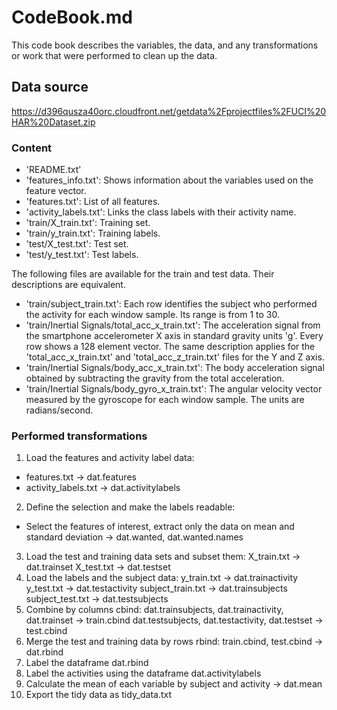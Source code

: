 # CodeBook.md
This code book describes the variables, the data, and any transformations or work that were performed to clean up the data.

## Data source
https://d396qusza40orc.cloudfront.net/getdata%2Fprojectfiles%2FUCI%20HAR%20Dataset.zip

### Content
+ 'README.txt'
+ 'features_info.txt': Shows information about the variables used on the feature vector.
+ 'features.txt': List of all features.
+ 'activity_labels.txt': Links the class labels with their activity name.
+ 'train/X_train.txt': Training set.
+ 'train/y_train.txt': Training labels.
+ 'test/X_test.txt': Test set.
+ 'test/y_test.txt': Test labels.

The following files are available for the train and test data. Their descriptions are equivalent. 
+ 'train/subject_train.txt': Each row identifies the subject who performed the activity for each window sample. Its range is from 1 to 30. 
+ 'train/Inertial Signals/total_acc_x_train.txt': The acceleration signal from the smartphone accelerometer X axis in standard gravity units 'g'. Every row shows a 128 element vector. The same description applies for the 'total_acc_x_train.txt' and 'total_acc_z_train.txt' files for the Y and Z axis. 
+ 'train/Inertial Signals/body_acc_x_train.txt': The body acceleration signal obtained by subtracting the gravity from the total acceleration. 
+ 'train/Inertial Signals/body_gyro_x_train.txt': The angular velocity vector measured by the gyroscope for each window sample. The units are radians/second. 

### Performed transformations
1. Load the features and activity label data: 
+ features.txt -> dat.features
+ activity_labels.txt -> dat.activitylabels
2. Define the selection and make the labels readable: 
+ Select the features of interest, extract only the data on mean and standard deviation -> dat.wanted, dat.wanted.names
3. Load the test and training data sets and subset them: 
 X_train.txt -> dat.trainset
 X_test.txt -> dat.testset
4. Load the labels and the subject data: 
 y_train.txt -> dat.trainactivity
 y_test.txt -> dat.testactivity
 subject_train.txt -> dat.trainsubjects
 subject_test.txt -> dat.testsubjects
5. Combine by columns cbind:
 dat.trainsubjects, dat.trainactivity, dat.trainset -> train.cbind
 dat.testsubjects, dat.testactivity, dat.testset -> test.cbind
6. Merge the test and training data by rows rbind:
 train.cbind, test.cbind -> dat.rbind
7. Label the dataframe dat.rbind
8. Label the activities using the dataframe dat.activitylabels
9. Calculate the mean of each variable by subject and activity -> dat.mean
10. Export the tidy data as tidy_data.txt
